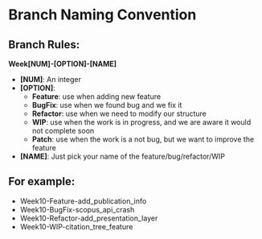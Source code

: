 # Branch Naming Convention

## Branch Rules:
**Week[NUM]-[OPTION]-[NAME]**
* **[NUM]**: An integer
* **[OPTION]**:
    * **Feature**: use when adding new feature
    * **BugFix**: use when we found bug and we fix it
    * **Refactor**: use when we need to modify our structure
    * **WIP**: use when the work is in progress, and we are aware it would not complete soon
    * **Patch**: use when the work is a not bug, but we want to improve the feature 
* **[NAME]**: Just pick your name of the feature/bug/refactor/WIP

## For example:
* Week10-Feature-add_publication_info
* Week10-BugFix-scopus_api_crash
* Week10-Refactor-add_presentation_layer
* Week10-WIP-citation_tree_feature